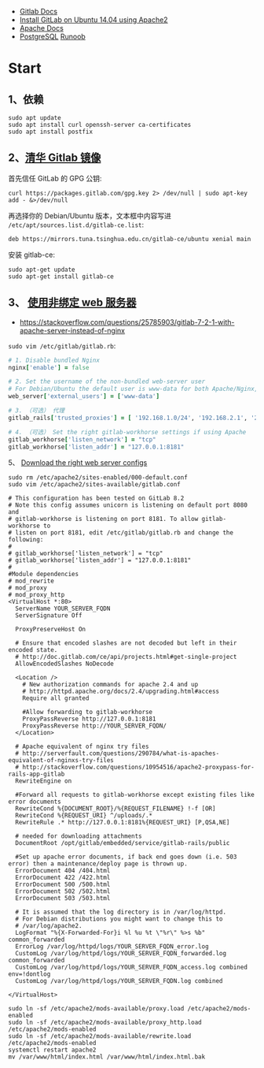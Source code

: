- [Gitlab Docs](https://docs.gitlab.com/)
- [Install GitLab on Ubuntu 14.04 using Apache2](https://paulshipley.id.au/blog/coding-tips/install-gitlab-on-ubuntu-14-04-using-apache2/)
- [Apache Docs](http://httpd.apache.org/docs/)
- [PostgreSQL](https://www.postgresql.org/) [Runoob](https://www.runoob.com/postgresql/postgresql-tutorial.html)


# Start
## 1、依赖
```
sudo apt update
sudo apt install curl openssh-server ca-certificates
sudo apt install postfix
```

## 2、[清华 Gitlab 镜像](https://mirror.tuna.tsinghua.edu.cn/help/gitlab-ce/)
首先信任 GitLab 的 GPG 公钥:  
```
curl https://packages.gitlab.com/gpg.key 2> /dev/null | sudo apt-key add - &>/dev/null
```
再选择你的 Debian/Ubuntu 版本，文本框中内容写进 `/etc/apt/sources.list.d/gitlab-ce.list`:  
```
deb https://mirrors.tuna.tsinghua.edu.cn/gitlab-ce/ubuntu xenial main
```
安装 gitlab-ce:  
```
sudo apt-get update
sudo apt-get install gitlab-ce
```

## 3、 [使用非绑定 web 服务器](https://docs.gitlab.com/omnibus/settings/nginx.html#using-a-non-bundled-web-server)

- https://stackoverflow.com/questions/25785903/gitlab-7-2-1-with-apache-server-instead-of-nginx

`sudo vim /etc/gitlab/gitlab.rb`:  

```rb
# 1. Disable bundled Nginx
nginx['enable'] = false

# 2. Set the username of the non-bundled web-server user
# For Debian/Ubuntu the default user is www-data for both Apache/Nginx, whereas for RHEL/CentOS the Nginx user is nginx.
web_server['external_users'] = ['www-data']

# 3. （可选） 代理
gitlab_rails['trusted_proxies'] = [ '192.168.1.0/24', '192.168.2.1', '2001:0db8::/32' ]

# 4. （可选） Set the right gitlab-workhorse settings if using Apache
gitlab_workhorse['listen_network'] = "tcp"
gitlab_workhorse['listen_addr'] = "127.0.0.1:8181"
```
5、 [Download the right web server configs](https://gitlab.com/gitlab-org/gitlab-recipes/tree/master/web-server)  
```
sudo rm /etc/apache2/sites-enabled/000-default.conf
sudo vim /etc/apache2/sites-available/gitlab.conf
```
```
# This configuration has been tested on GitLab 8.2
# Note this config assumes unicorn is listening on default port 8080 and
# gitlab-workhorse is listening on port 8181. To allow gitlab-workhorse to
# listen on port 8181, edit /etc/gitlab/gitlab.rb and change the following:
#
# gitlab_workhorse['listen_network'] = "tcp"
# gitlab_workhorse['listen_addr'] = "127.0.0.1:8181"
#
#Module dependencies
# mod_rewrite
# mod_proxy
# mod_proxy_http
<VirtualHost *:80>
  ServerName YOUR_SERVER_FQDN
  ServerSignature Off

  ProxyPreserveHost On

  # Ensure that encoded slashes are not decoded but left in their encoded state.
  # http://doc.gitlab.com/ce/api/projects.html#get-single-project
  AllowEncodedSlashes NoDecode

  <Location />
    # New authorization commands for apache 2.4 and up
    # http://httpd.apache.org/docs/2.4/upgrading.html#access
    Require all granted

    #Allow forwarding to gitlab-workhorse
    ProxyPassReverse http://127.0.0.1:8181
    ProxyPassReverse http://YOUR_SERVER_FQDN/
  </Location>

  # Apache equivalent of nginx try files
  # http://serverfault.com/questions/290784/what-is-apaches-equivalent-of-nginxs-try-files
  # http://stackoverflow.com/questions/10954516/apache2-proxypass-for-rails-app-gitlab
  RewriteEngine on

  #Forward all requests to gitlab-workhorse except existing files like error documents
  RewriteCond %{DOCUMENT_ROOT}/%{REQUEST_FILENAME} !-f [OR]
  RewriteCond %{REQUEST_URI} ^/uploads/.*
  RewriteRule .* http://127.0.0.1:8181%{REQUEST_URI} [P,QSA,NE]

  # needed for downloading attachments
  DocumentRoot /opt/gitlab/embedded/service/gitlab-rails/public

  #Set up apache error documents, if back end goes down (i.e. 503 error) then a maintenance/deploy page is thrown up.
  ErrorDocument 404 /404.html
  ErrorDocument 422 /422.html
  ErrorDocument 500 /500.html
  ErrorDocument 502 /502.html
  ErrorDocument 503 /503.html

  # It is assumed that the log directory is in /var/log/httpd.
  # For Debian distributions you might want to change this to
  # /var/log/apache2.
  LogFormat "%{X-Forwarded-For}i %l %u %t \"%r\" %>s %b" common_forwarded
  ErrorLog /var/log/httpd/logs/YOUR_SERVER_FQDN_error.log
  CustomLog /var/log/httpd/logs/YOUR_SERVER_FQDN_forwarded.log common_forwarded
  CustomLog /var/log/httpd/logs/YOUR_SERVER_FQDN_access.log combined env=!dontlog
  CustomLog /var/log/httpd/logs/YOUR_SERVER_FQDN.log combined

</VirtualHost>
```
```
sudo ln -sf /etc/apache2/mods-available/proxy.load /etc/apache2/mods-enabled
sudo ln -sf /etc/apache2/mods-available/proxy_http.load /etc/apache2/mods-enabled
sudo ln -sf /etc/apache2/mods-available/rewrite.load /etc/apache2/mods-enabled
systemctl restart apache2
mv /var/www/html/index.html /var/www/html/index.html.bak
```
